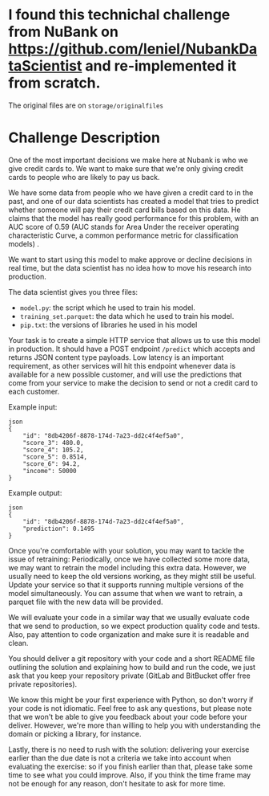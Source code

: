 
# I found this technichal challenge from NuBank on https://github.com/leniel/NubankDataScientist and re-implemented it from scratch. 

The original files are on `storage/originalfiles`

# Challenge Description

One of the most important decisions we make here at Nubank is who we give credit cards to. We want to make sure that we're only
giving credit cards to people who are likely to pay us back.

We have some data from people who we have given a credit card to in the past, and one of our data scientists has created a model
that tries to predict whether someone will pay their credit card bills based on this data.  He claims that the model has really good performance for
this problem, with an AUC score of 0.59 (AUC stands for Area Under the receiver operating characteristic Curve, a common performance metric for classification models) .

We want to start using this model to make approve or decline decisions in real time, but the data scientist has no idea
how to move his research into production.

The data scientist gives you three files:
 - `model.py`: the script which he used to train his model.
 - `training_set.parquet`: the data which he used to train his model.
 - `pip.txt`: the versions of libraries he used in his model

Your task is to create a simple HTTP service that allows us to use this model in production. It should have a POST endpoint
`/predict` which accepts and returns JSON content type payloads. Low latency is an important requirement, as other services will hit this endpoint
whenever data is available for a new possible customer, and will use the predictions that come from your service to make the decision to
send or not a credit card to each customer.

Example input:
```
json
{
    "id": "8db4206f-8878-174d-7a23-dd2c4f4ef5a0",
    "score_3": 480.0,
    "score_4": 105.2,
    "score_5": 0.8514,
    "score_6": 94.2,
    "income": 50000
}
```

Example output:
```
json
{
    "id": "8db4206f-8878-174d-7a23-dd2c4f4ef5a0",
    "prediction": 0.1495
}
```

Once you're comfortable with your solution, you may want to tackle the issue of retraining: Periodically, once we have
collected some more data, we may want to retrain the model including this extra data. However, we usually need to keep the
old versions working, as they might still be useful. Update your service so that it supports running multiple versions of
the model simultaneously. You can assume that when we want to retrain, a parquet file with the new data will be provided.

We will evaluate your code in a similar way that we usually evaluate code that we send to production, so we expect production
quality code and tests. Also, pay attention to code organization and make sure it is readable and clean.

You should deliver a git repository with your code and a short README file outlining the solution and explaining how to
build and run the code, we just ask that you keep your repository private (GitLab and BitBucket offer free private
repositories).

We know this might be your first experience with Python, so don't worry if your code is not idiomatic. Feel free to ask any questions,
but please note that we won't be able to give you feedback about your code before your deliver. However, we're more than willing to help you
with understanding the domain or picking a library, for instance.

Lastly, there is no need to rush with the solution: delivering your exercise earlier than the due date is not a criteria
we take into account when evaluating the exercise: so if you finish earlier than that, please take some time to see what
you could improve. Also, if you think the time frame may not be enough for any reason, don't hesitate to ask for more
time.